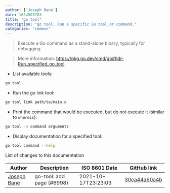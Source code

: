 ```yaml
---
author: ['Joseph Bane']
date: 1634505783
title: "go tool"
description: "go tool, Run a specific Go tool or command."
categories: "common"
---
```

> Execute a Go command as a stand-alone binary, typically for debugging.

> More information: <https://pkg.go.dev/cmd/go#hdr-Run_specified_go_tool>.

- List available tools:

```bash
go tool
```

- Run the go link tool:

```bash
go tool link path/to/main.o
```

- Print the command that would be executed, but do not execute it (similar to `whereis`):

```bash
go tool -n command arguments
```

- Display documentation for a specified tool:

```bash
go tool command --help
```
List of changes to this documentation


Author | Description | ISO 8601 Date | GitHub link
------|-----|-----|-----
[Joseph Bane](mailto:havocbane@users.noreply.github.com) | go-tool: add page (#6998) | 2021-10-17T23:23:03 | [30ea44a60a4b](https://github.com/tldr-pages/tldr/commit/30ea44a60a4bb4d3272aa3a1ce81e1556602dd2c)

